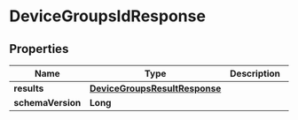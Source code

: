 

# DeviceGroupsIdResponse


## Properties

| Name | Type | Description | Notes |
|------------ | ------------- | ------------- | -------------|
|**results** | [**DeviceGroupsResultResponse**](DeviceGroupsResultResponse.md) |  |  |
|**schemaVersion** | **Long** |  |  |



